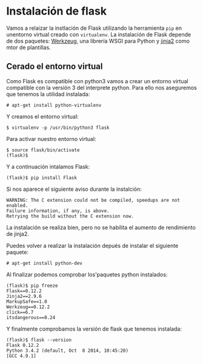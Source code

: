 # Instalación de flask

Vamos a relaizar la instlación de Flask utilizando la herramienta `pip` en unentorno virtual creado con `virtualenv`. La instalación de Flask depende de dos paquetes: [Werkzeug](http://werkzeug.pocoo.org/), una librería WSGI para Python y [jinja2](http://jinja.pocoo.org/docs/2.9/) como mtor de plantillas.

## Cerado el entorno virtual

Como Flask es compatible con python3 vamos a crear un entorno virtual compatible con la versión 3 del interprete python. Para ello nos aseguremos que tenemos la utilidad instalada:

	# apt-get install python-virtualenv

Y creamos el entorno virtual:

	$ virtualenv -p /usr/bin/python3 flask

Para activar nuestro entorno virtual:

	$ source flask/bin/activate
	(flask)$ 

Y a continuación intalamos Flask:

	(flask)$ pip install Flask

Si nos aparece el siguiente aviso durante la instalción:

	WARNING: The C extension could not be compiled, speedups are not enabled.
    Failure information, if any, is above.
    Retrying the build without the C extension now.

La instalación se realiza bien, pero no se habilita el aumento de rendimiento de jinja2.

Puedes volver a realizar la instalación depués de instalar el siguiente paquete:
	
	# apt-get install python-dev

Al finalizar podemos comprobar los'paquetes python instalados:

	(flask)$ pip freeze
	Flask==0.12.2
	Jinja2==2.9.6
	MarkupSafe==1.0
	Werkzeug==0.12.2
	click==6.7
	itsdangerous==0.24

Y finalmente comprobamos la versión de flask que tenemos instalada:

	(flask)$ flask --version
	Flask 0.12.2
	Python 3.4.2 (default, Oct  8 2014, 10:45:20) 
	[GCC 4.9.1]
